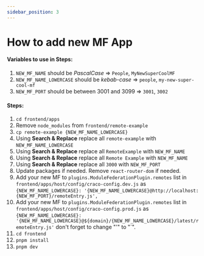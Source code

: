 ```yaml
---
sidebar_position: 3
---
```


# How to add new MF App

#### Variables to use in Steps:

1. `NEW_MF_NAME` should be _PascalCase_ => `People`, `MyNewSuperCoolMF`
2. `NEW_MF_NAME_LOWERCASE` should be _kebab-case_ => `people`, `my-new-super-cool-mf`
3. `NEW_MF_PORT` should be between 3001 and 3099 => `3001`, `3002`

#### Steps:

1. `cd frontend/apps`
2. Remove `node_modules` from `frontend/remote-example`
3. `cp remote-example {NEW_MF_NAME_LOWERCASE}`
4. Using **Search & Replace** replace all `remote-example` with `NEW_MF_NAME_LOWERCASE`
5. Using **Search & Replace** replace all `RemoteExample` with `NEW_MF_NAME`
6. Using **Search & Replace** replace all `Remote Example` with `NEW_MF_NAME`
7. Using **Search & Replace** replace all `3000` with `NEW_MF_PORT`
8. Update packages if needed. Remove `react-router-dom` if needed.
9. Add your new MF to `plugins.ModuleFederationPlugin.remotes` list in `frontend/apps/host/config/craco-config.dev.js` as `{NEW_MF_NAME_LOWERCASE}: '{NEW_MF_NAME_LOWERCASE}@http://localhost:{NEW_MF_PORT}/remoteEntry.js',`
10. Add your new MF to `plugins.ModuleFederationPlugin.remotes` list in `frontend/apps/host/config/craco-config.prod.js` as `{NEW_MF_NAME_LOWERCASE}: '{NEW_MF_NAME_LOWERCASE}@${domain}/{NEW_MF_NAME_LOWERCASE}/latest/remoteEntry.js'` don't forget to change "'" to "`".
11. `cd frontend`
12. `pnpm install`
13. `pnpm dev`
